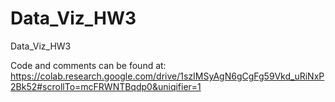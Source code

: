 # Data_Viz_HW3
Data_Viz_HW3

Code and comments can be found at: https://colab.research.google.com/drive/1szIMSyAgN6gCgFg59Vkd_uRiNxP2Bk52#scrollTo=mcFRWNTBqdp0&uniqifier=1
